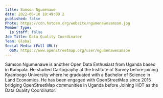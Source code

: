 ```yaml
---
title: Samson Ngumenawe
date: 2022-06-10 10:49:00 Z
published: false
Photo: https://cdn.hotosm.org/website/ngumenawesamson.jpg
Member Type:
  Is Staff: false
Job Title: Data Quality Coordinator
Team: Global
Social Media (Full URL):
  OSM: https://www.openstreetmap.org/user/ngumenawesamson
---
```


Samson Ngumenawe is another Open Data Enthusiast from Uganda based in Kampala. He studied Cartography at the Institute of Survey before joining Kyambogo University where he graduated with a Bachelor of Science in Land Economics. He has been engaged with OpenStreetMap since 2015 bridging OpenStreetMap communities in Uganda before Joining HOT as the Data Quality Coordinator.

